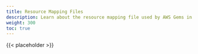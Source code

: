 ```yaml
---
title: Resource Mapping Files
description: Learn about the resource mapping file used by AWS Gems in the Open 3D Engine (O3DE).
weight: 300
toc: true
---
```


{{< placeholder >}}
